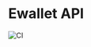 <!-- @format -->

# Ewallet API

![CI](https://github.com/fegoworks/ewallet-api/workflows/CI/badge.svg)
